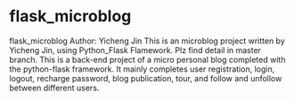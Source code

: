 # flask_microblog
flask_microblog Author: Yicheng Jin This is an microblog project written by Yicheng Jin, using Python_Flask Flamework. Plz find detail in master branch.
This is a back-end project of a micro personal blog completed with the python-flask framework.
It mainly completes user registration, login, logout, recharge password, blog publication, tour, and follow and unfollow between different users.
